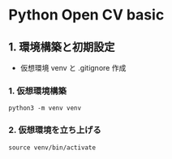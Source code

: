 # Python Open CV basic

## 1. 環境構築と初期設定
- 仮想環境 venv と .gitignore 作成
### 1. 仮想環境構築
    python3 -m venv venv
### 2. 仮想環境を立ち上げる
    source venv/bin/activate
